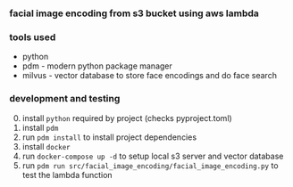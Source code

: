 ### facial image encoding from s3 bucket using aws lambda

### tools used
- python
- pdm - modern python package manager
- milvus - vector database to store face encodings and do face search

### development and testing
0. install `python` required by project (checks pyproject.toml)
1. install `pdm`
2. run `pdm install` to install project dependencies
3. install `docker`
4. run `docker-compose up -d` to setup local s3 server and vector database
5. run `pdm run src/facial_image_encoding/facial_image_encoding.py` to test the lambda function
